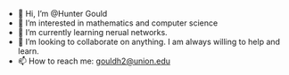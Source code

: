 - 👋 Hi, I’m @Hunter Gould
- 👀 I’m interested in mathematics and computer science
- 🌱 I’m currently learning nerual networks.
- 💞️ I’m looking to collaborate on anything. I am always willing to help and learn.
- 📫 How to reach me: gouldh2@union.edu

<!---
Gouldh/Gouldh is a ✨ special ✨ repository because its `README.md` (this file) appears on your GitHub profile.
You can click the Preview link to take a look at your changes.
--->
